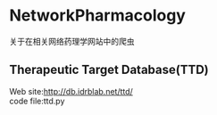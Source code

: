 # NetworkPharmacology
关于在相关网络药理学网站中的爬虫
## Therapeutic Target Database(TTD)
Web site:http://db.idrblab.net/ttd/  
code file:ttd.py
